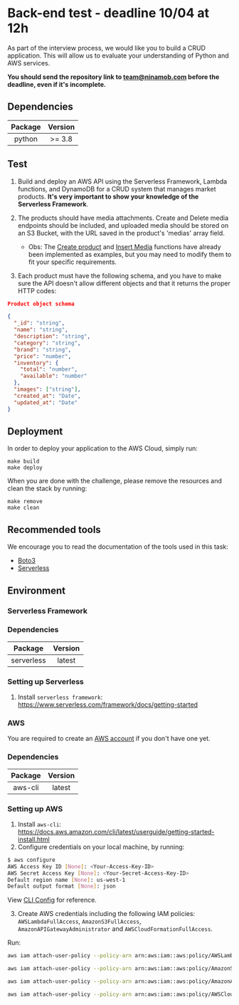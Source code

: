# Back-end test - deadline 10/04 at 12h
As part of the interview process, we would like you to build a CRUD application. This will allow us to evaluate your understanding of Python and AWS services.

**You should send the repository link to team@ninamob.com before the deadline, even if it's incomplete.**

## Dependencies
|  Package   |  Version  |
| :--------: | :-------: |
|   python   | >= 3.8 |

## Test

1. Build and deploy an AWS API using the Serverless Framework, Lambda functions, and DynamoDB for a CRUD system that manages market products. **It's very important to show your knowledge of the Serverless Framework**.

2. The products should have media attachments. Create and Delete media endpoints should be included, and uploaded media should be stored on an S3 Bucket, with the URL saved in the product's 'medias' array field.
    * Obs: The [Create product](/src/api/create_product.py) and [Insert Media](src/api/insert_media.py) functions have already been implemented as examples, but you may need to modify them to fit your specific requirements.

3. Each product must have the following schema, and you have to make sure the API doesn't allow different objects and that it returns the proper HTTP codes:

```json
Product object schema

{
  "_id": "string",
  "name": "string",
  "description": "string",
  "category": "string",
  "brand": "string",
  "price": "number",
  "inventory": {
    "total": "number",
    "available": "number"
  },
  "images": ["string"],
  "created_at": "Date",
  "updated_at": "Date"
}
```

## Deployment

In order to deploy your application to the AWS Cloud, simply run:

```
make build
make deploy
```

When you are done with the challenge, please remove the resources and clean the stack by running:

```
make remove
make clean
```

## Recommended tools

We encourage you to read the documentation of the tools used in this task:

- [Boto3](https://boto3.amazonaws.com/v1/documentation/api/latest/index.html)
- [Serverless](https://www.serverless.com/framework/docs/)

## **Environment**

### Serverless Framework

### Dependencies
|  Package   |  Version  |
| :--------: | :-------: |
|   serverless | latest |

### Setting up Serverless

1. Install ```serverless framework```: https://www.serverless.com/framework/docs/getting-started

### AWS
You are required to create an [AWS account](https://aws.amazon.com) if you don't have one yet.

### Dependencies
|  Package   |  Version  |
| :--------: | :-------: |
|   aws-cli   |  latest |

### Setting up AWS

1. Install ```aws-cli```: https://docs.aws.amazon.com/cli/latest/userguide/getting-started-install.html
2. Configure credentials on your local machine, by running:

```bash
$ aws configure
AWS Access Key ID [None]: <Your-Access-Key-ID>
AWS Secret Access Key [None]: <Your-Secret-Access-Key-ID>
Default region name [None]: us-west-1
Default output format [None]: json
```
View [CLI Config](https://docs.aws.amazon.com/cli/latest/userguide/cli-configure-quickstart.html) for reference.

3. Create AWS credentials including the following IAM policies: ```AWSLambdaFullAccess```, ```AmazonS3FullAccess```, ```AmazonAPIGatewayAdministrator``` and ```AWSCloudFormationFullAccess```.

Run:
```sh
aws iam attach-user-policy --policy-arn arn:aws:iam::aws:policy/AWSLambdaFullAccess --user-name <username>

aws iam attach-user-policy --policy-arn arn:aws:iam::aws:policy/AmazonS3FullAccess --user-name <username>

aws iam attach-user-policy --policy-arn arn:aws:iam::aws:policy/AmazonAPIGatewayAdministrator --user-name <username>

aws iam attach-user-policy --policy-arn arn:aws:iam::aws:policy/AWSCloudFormationFullAccess --user-name <username>
```
